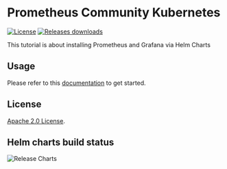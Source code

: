 # Prometheus Community Kubernetes
[![License](https://img.shields.io/badge/License-Apache%202.0-blue.svg)](https://opensource.org/licenses/Apache-2.0) [![Releases downloads](https://img.shields.io/github/downloads/prometheus-community/helm-charts/total.svg)](https://github.com/prometheus-community/helm-charts/releases)

This tutorial is about installing Prometheus and Grafana via Helm Charts

## Usage

Please refer to this [documentation](./prometheus-stack.md) to get started.

## License

<!-- Keep full URL links to repo files because this README syncs from main to gh-pages.  -->
[Apache 2.0 License](https://github.com/prometheus-community/helm-charts/blob/main/LICENSE).

## Helm charts build status

![Release Charts](https://github.com/prometheus-community/helm-charts/workflows/Release%20Charts/badge.svg?branch=main)

